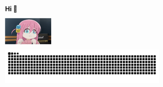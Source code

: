 ## Hi 👋

<!-- 直接放 gif 或圖片連結，不要用 Pinterest embed 頁面 -->
<img src="https://raw.githubusercontent.com/kksk783/kksk783/main/image/hitori.gif" height="auto" width="30%" stylw="border:none; float:center;" alt="Animated Avatar">

<!-- 正確的 SVG raw 連結 -->
![](https://raw.githubusercontent.com/kksk783/kksk783/output/github-contribution-grid-snake-dark.svg)

<!--
**kksk783/kksk783** is a ✨ _special_ ✨ repository because its `README.md` (this file) appears on your GitHub profile.

Here are some ideas to get you started:

- 🔭 I’m currently working on ...
- 🌱 I’m currently learning ...
- 👯 I’m looking to collaborate on ...
- 🤔 I’m looking for help with ...
- 💬 Ask me about ...
- 📫 How to reach me: ...
- 😄 Pronouns: ...
- ⚡ Fun fact: ...
-->
